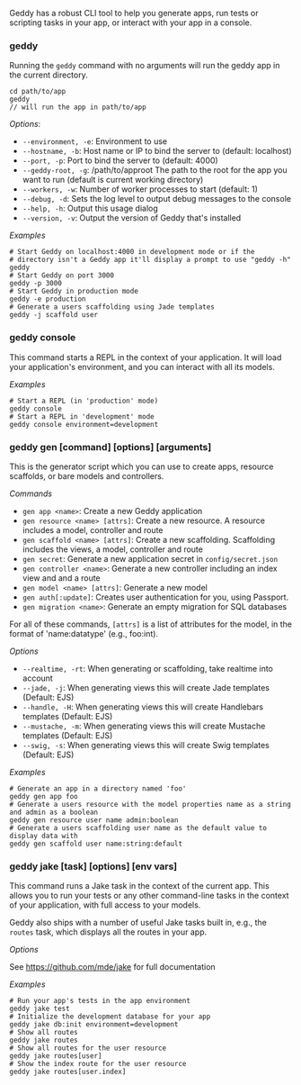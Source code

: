 Geddy has a robust CLI tool to help you generate apps, run tests or scripting tasks in your app, or interact with your app in a console.

### geddy

Running the `geddy` command with no arguments will run the geddy app in the current directory.

```
cd path/to/app
geddy
// will run the app in path/to/app
```

*Options*:

- `--environment, -e`: Environment to use
- `--hostname, -b`: Host name or IP to bind the server to (default: localhost)
- `--port, -p`: Port to bind the server to (default: 4000)
- `--geddy-root, -g`: /path/to/approot The path to the root for the app you want to run (default is current working directory)
- `--workers, -w`: Number of worker processes to start (default: 1)
- `--debug, -d`: Sets the log level to output debug messages to the console
- `--help, -h`: Output this usage dialog
- `--version, -v`: Output the version of Geddy that's installed

*Examples*

```
# Start Geddy on localhost:4000 in development mode or if the
# directory isn't a Geddy app it'll display a prompt to use "geddy -h"
geddy
# Start Geddy on port 3000
geddy -p 3000
# Start Geddy in production mode
geddy -e production
# Generate a users scaffolding using Jade templates
geddy -j scaffold user

```

### geddy console

This command starts a REPL in the context of your application. It will load your
application's environment, and you can interact with all its models.

*Examples*

```
# Start a REPL (in 'production' mode)
geddy console
# Start a REPL in 'development' mode
geddy console environment=development
```

### geddy gen [command] [options] [arguments]

This is the generator script which you can use to create apps, resource
scaffolds, or bare models and controllers.

*Commands*

- `gen app <name>`: Create a new Geddy application
- `gen resource <name> [attrs]`: Create a new resource. A resource includes a model, controller and route
- `gen scaffold <name> [attrs]`: Create a new scaffolding. Scaffolding includes the views, a model, controller and route
- `gen secret`: Generate a new application secret in `config/secret.json`
- `gen controller <name>`: Generate a new controller including an index view and and a route
- `gen model <name> [attrs]`: Generate a new model
- `gen auth[:update]`: Creates user authentication for you, using Passport.
- `gen migration <name>`: Generate an empty migration for SQL databases

For all of these commands, `[attrs]` is a list of attributes for the model, in
the format of 'name:datatype' (e.g., foo:int).

*Options*

- `--realtime, -rt`: When generating or scaffolding, take realtime into account
- `--jade, -j`: When generating views this will create Jade templates (Default: EJS)
- `--handle, -H`: When generating views this will create Handlebars templates (Default: EJS)
- `--mustache, -m`: When generating views this will create Mustache templates (Default: EJS)
- `--swig, -s`: When generating views this will create Swig templates (Default: EJS)

*Examples*

```
# Generate an app in a directory named 'foo'
geddy gen app foo
# Generate a users resource with the model properties name as a string and admin as a boolean
geddy gen resource user name admin:boolean
# Generate a users scaffolding user name as the default value to display data with
geddy gen scaffold user name:string:default

```

### geddy jake [task] [options] [env vars]

This command runs a Jake task in the context of the current app. This allows you
to run your tests or any other command-line tasks in the context of your
application, with full access to your models.

Geddy also ships with a number of useful Jake tasks built in, e.g., the `routes`
task, which displays all the routes in your app.

*Options*

See https://github.com/mde/jake for full documentation

*Examples*

```
# Run your app's tests in the app environment
geddy jake test
# Initialize the development database for your app
geddy jake db:init environment=development
# Show all routes
geddy jake routes
# Show all routes for the user resource
geddy jake routes[user]
# Show the index route for the user resource
geddy jake routes[user.index]
```
